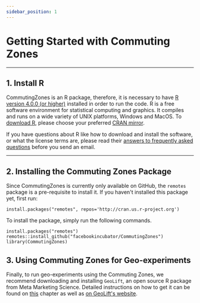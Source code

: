 ```yaml
---
sidebar_position: 1
---
```


# Getting Started with Commuting Zones

---

## 1. Install R

CommutingZones is an R package, therefore, it is necessary to have [R version 4.0.0 (or higher)](https://www.r-project.org/) installed in order to run the code. R is a free software environment for statistical computing and graphics. It compiles and runs on a wide variety of UNIX platforms, Windows and MacOS. To [download R](https://cran.r-project.org/mirrors.html), please choose your preferred [CRAN mirror](https://cran.r-project.org/mirrors.html).

If you have questions about R like how to download and install the software, or what the license terms are, please read their [answers to frequently asked questions](https://cran.r-project.org/faqs.html) before you send an email.

---

## 2. Installing the Commuting Zones Package

Since CommutingZones is currently only available on GitHub, the `remotes` package is a pre-requisite to install it. If you haven't installed this package yet, first run:

```
install.packages("remotes", repos='http://cran.us.r-project.org')
```

To install the package, simply run the following commands.

```
install.packages("remotes")
remotes::install_github("facebookincubator/CommutingZones")
library(CommutingZones)
```

## 3. Using Commuting Zones for Geo-experiments

Finally, to run geo-experiments using the Commuting Zones, we recommend downloading and installing `GeoLift`, an open source R package from Meta Marketing Science. Detailed instructions on how to get it can be found on [this](https://facebookincubator.github.io/CommutingZones/docs/Walkthrough/CZExperiment_GeoLift) chapter as well as [on GeoLift's website](https://facebookincubator.github.io/GeoLift/docs/GettingStarted/InstallingR).
